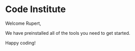# Code Institute

Welcome Rupert,

We have preinstalled all of the tools you need to get started.

Happy coding!